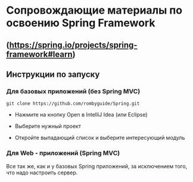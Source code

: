# Сопровождающие материалы по освоению Spring Framework
## (https://spring.io/projects/spring-framework#learn)

## Инструкции по запуску

### Для базовых приложений (без Spring MVC)

```
git clone https://github.com/rombyguide/Spring.git
```
* Нажмите на кнопку Open в IntelliJ Idea (или Eclipse)

* Выберите нужный проект 

* Откройте выпадающий список и выберите интересующий модуль

### Для Web - приложений (Spring MVC)

Все так же, как и у базовых Spring приложений, за исключением того, что надо настроить сервер. 
